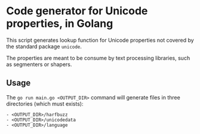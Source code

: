 # Code generator for Unicode properties, in Golang 

This script generates lookup function for Unicode properties not
covered by the standard package `unicode`.

The properties are meant to be consume by text processing libraries, such as segmenters or shapers.

## Usage 

The `go run main.go <OUTPUT_DIR>` command will generate files in three directories (which must exists):

    - <OUTPUT_DIR>/harfbuzz
    - <OUTPUT_DIR>/unicodedata
    - <OUTPUT_DIR>/language


